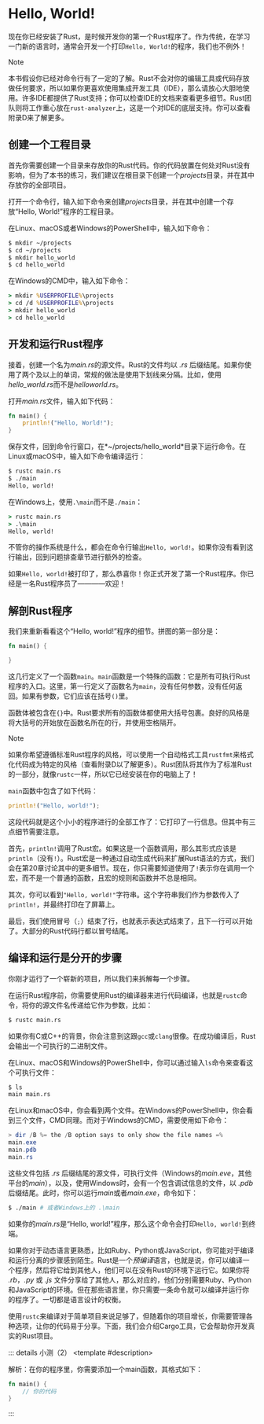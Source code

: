<script setup>
import {
  QuizProvider,
  Quiz,
  Input,
  Radio,
  Option
} from "../../components/quiz"

</script>

# Hello, World!

现在你已经安装了Rust，是时候开发你的第一个Rust程序了。作为传统，在学习一门新的语言时，通常会开发一个打印`Hello, World!`的程序，我们也不例外！

> [!NOTE]
> 本书假设你已经对命令行有了一定的了解。Rust不会对你的编辑工具或代码存放做任何要求，所以如果你更喜欢使用集成开发工具（IDE），那么请放心大胆地使用。许多IDE都提供了Rust支持；你可以检查IDE的文档来查看更多细节。Rust团队则将工作重心放在`rust-analyzer`上，这是一个对IDE的底层支持。你可以查看附录D来了解更多。

## 创建一个工程目录

首先你需要创建一个目录来存放你的Rust代码。你的代码放置在何处对Rust没有影响，但为了本书的练习，我们建议在根目录下创建一个*projects*目录，并在其中存放你的全部项目。

打开一个命令行，输入如下命令来创建*projects*目录，并在其中创建一个存放“Hello, World!”程序的工程目录。

在Linux、macOS或者Windows的PowerShell中，输入如下命令：

```bash
$ mkdir ~/projects
$ cd ~/projects
$ mkdir hello_world
$ cd hello_world
```

在Windows的CMD中，输入如下命令：

```cmd
> mkdir %USERPROFILE%\projects
> cd /d %USERPROFILE%\projects
> mkdir hello_world
> cd hello_world
```

## 开发和运行Rust程序

接着，创建一个名为*main.rs*的源文件。Rust的文件均以 *.rs* 后缀结尾。如果你使用了两个及以上的单词，常规的做法是使用下划线来分隔。比如，使用*hello_world.rs*而不是*helloworld.rs*。

打开*main.rs*文件，输入如下代码：

```rust
fn main() {
    println!("Hello, World!");
}
```

保存文件，回到命令行窗口，在*~/projects/hello_world*目录下运行命令。在Linux或macOS中，输入如下命令编译运行：

```bash
$ rustc main.rs
$ ./main
Hello, world!
```

在Windows上，使用`.\main`而不是`./main`：

```cmd
> rustc main.rs
> .\main
Hello, world!
```

不管你的操作系统是什么，都会在命令行输出`Hello, world!`。如果你没有看到这行输出，回到问题排查章节进行额外的检查。

如果`Hello, world!`被打印了，那么恭喜你！你正式开发了第一个Rust程序。你已经是一名Rust程序员了————欢迎！

## 解剖Rust程序

我们来重新看看这个“Hello, world!”程序的细节。拼图的第一部分是：

```rust
fn main() {

}
```

这几行定义了一个函数`main`。`main`函数是一个特殊的函数：它是所有可执行Rust程序的入口。这里，第一行定义了函数名为`main`，没有任何参数，没有任何返回。如果有参数，它们应该在括号`()`里。

函数体被包含在`{}`中。Rust要求所有的函数体都使用大括号包裹。良好的风格是将大括号的开始放在函数名所在的行，并使用空格隔开。

> [!NOTE]
> 如果你希望遵循标准Rust程序的风格，可以使用一个自动格式工具`rustfmt`来格式化代码成为特定的风格（查看附录D以了解更多）。Rust团队将其作为了标准Rust的一部分，就像`rustc`一样，所以它已经安装在你的电脑上了！

`main`函数中包含了如下代码：

```rust
println!("Hello, world!");
```

这段代码就是这个小小的程序进行的全部工作了：它打印了一行信息。但其中有三点细节需要注意。

首先，`println!`调用了Rust宏。如果这是一个函数调用，那么其形式应该是`println`（没有`!`）。Rust宏是一种通过自动生成代码来扩展Rust语法的方式，我们会在第20章讨论其中的更多细节。现在，你只需要知道使用了`!`表示你在调用一个宏，而不是一个普通的函数，且宏的规则和函数并不总是相同。

其次，你可以看到`"Hello, world!"`字符串。这个字符串我们作为参数传入了`println!`，并最终打印在了屏幕上。

最后，我们使用冒号（`;`）结束了行，也就表示表达式结束了，且下一行可以开始了。大部分的Rust代码行都以冒号结尾。

## 编译和运行是分开的步骤

你刚才运行了一个崭新的项目，所以我们来拆解每一个步骤。

在运行Rust程序前，你需要使用Rust的编译器来进行代码编译，也就是`rustc`命令，将你的源文件名传递给它作为参数，比如：

```bash
$ rustc main.rs
```

如果你有C或C++的背景，你会注意到这跟`gcc`或`clang`很像。在成功编译后，Rust会输出一个可执行的二进制文件。

在Linux、macOS和Windows的PowerShell中，你可以通过输入`ls`命令来查看这个可执行文件：

```bash
$ ls
main main.rs
```

在Linux和macOS中，你会看到两个文件。在Windows的PowerShell中，你会看到三个文件，CMD同理。而对于Windows的CMD，需要使用如下命令：

```powershell
> dir /B %= the /B option says to only show the file names =%
main.exe
main.pdb
main.rs
```

这些文件包括 *.rs* 后缀结尾的源文件，可执行文件（Windows的*main.eve*，其他平台的*main*），以及，使用Windows时，会有一个包含调试信息的文件，以 *.pdb* 后缀结尾。此时，你可以运行*main*或者*main.exe*，命令如下：

```bash
$ ./main # 或者Windows上的 .\main
```
如果你的*main.rs*是“Hello, world!”程序，那么这个命令会打印`Hello, world!`到终端。

如果你对于动态语言更熟悉，比如Ruby、Python或JavaScript，你可能对于编译和运行分离的步骤感到陌生。Rust是一个*预编译*语言，也就是说，你可以编译一个程序，然后将它给到其他人，他们可以在没有Rust的环境下运行它。如果你将 *.rb*，*.py* 或 *.js* 文件分享给了其他人，那么对应的，他们分别需要Ruby、Python和JavaScript的环境。但在那些语言里，你只需要一条命令就可以编译并运行你的程序了。一切都是语言设计的权衡。

使用`rustc`来编译对于简单项目来说足够了，但随着你的项目增长，你需要管理各种选项，让你的代码易于分享。下面，我们会介绍Cargo工具，它会帮助你开发真实的Rust项目。

::: details 小测（2）
<QuizProvider>
<Quiz>
<template #description>

解析：在你的程序里，你需要添加一个main函数，其格式如下：

```rust
fn main() {
    // 你的代码
}
```

</template>
<template #quiz>

每个可执行的Rust程序都需要包含一个名为什么的函数？

<Input answer="main" />

</template>
</Quiz>

<Quiz>
<template #description>

解析：运行rustc会检查并编译你的程序，但不会执行。

</template>
<template #quiz>

现有如下程序在你的文件*hello.rs*里：

```rust
fn main() {
    println!("Hello world!");
}
```

假设你在命令行运行了`rustc hello.rs`，以下哪个选项对于会发生的事情描述最准确？

<Radio>
<Option label="rustc执行了程序，打印了Hello world!" />
<Option label="rustc会打印一个错误，因为这不是一个合法的程序" />
<Option label="rustc会根据Rust的编码风格格式化hello.rs" />
<Option label="rustc会生成一个二进制的可执行文件hello" answer />
</Radio>

</template>
</Quiz>
</QuizProvider>
:::
